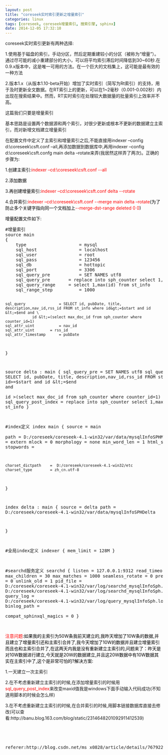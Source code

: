 ```yaml
---
layout: post
title: "coreseek实时索引更新之增量索引"
categories: linux
tags: [coreseek, coreseek增量索引, 搜索引擎, sphinx]
date: 2014-12-05 17:32:10
---
```


<p>coreseek实时索引更新有两种选择:</p>
<p>1.使用基于磁盘的索引，手动分区，然后定期重建较小的分区（被称为“增量”）。通过尽可能的减小重建部分的大小，可以将平均索引滞后时间降低到30~60秒.在0.9.x版本中，这是唯一可用的方法。在一个巨大的文档集上，这可能是最有效的一种方法</p>
<p>2.版本1.x（从版本1.10-beta开始）增加了实时索引（简写为Rt索引）的支持，用于及时更新全文数据。在RT索引上的更新，可以在1~2毫秒（0.001-0.002秒）内出现在搜索结果中。然而，RT实时索引在处理较大数据量的批量索引上效率并不高。</p>
<p>这篇我们只要是增量索引</p>
<p>基本思路是设置两个数据源和两个索引，对很少更新或根本不更新的数据建立主索引，而对新增文档建立增量索引</p>
<p>在配置文件中定义了主索引和增量索引之后,不能直接用indexer –config d:\coreseek\csft.conf –all,再添加数据到数据库中,再用indexer –config d:\coreseek\csft.confg main delta –rotate来弄(我居然这样弄了两次)。正确的步骤为:</p>
<p>1.<span style="color:black">创建主索引</span><span style="color:black">:</span><span style="color:#ff0000">indexer –cd:\coreseek\csft.conf --all</span></p>
<p>2.<span style="color:black">添加数据</span></p>
<p>3.<span style="color:black">再创建增量索引</span><span style="color:black">:</span><span style="color:#ff0000">indexer –cd:\coreseek\csft.conf delta --rotate</span></p>
<p>4.<span style="color:black">合并索引</span><span style="color:black">:<span style="color:#ff0000">indexer –cd:\coreseek\csft.conf --merge main delta –rotate</span>(<span style="color:black">为了防止多个关键字指向同一个文档加上</span><span style="color:#ff0000">--merge-dst-range
 deleted 0 0</span>)</span></p>
<p><span style="color:black">增量配置文件如下</span>:</p>
<pre class="plain" name="code">#增量索引
source main
{
    type                    = mysql
    sql_host                = localhost
    sql_user                = root
    sql_pass                = 123456
    sql_db                  = hottopic
    sql_port                = 3306
    sql_query_pre           = SET NAMES utf8
    sql_query_pre	    = replace into sph_counter select 1,max(id) from st_info
    sql_query_range	    = select 1,max(id) from st_info
    sql_range_step          = 1000

    sql_query               = SELECT id, pubDate, title, description,nav_id,rss_id FROM st_info where id&gt;=$start and id &lt;=$end and \
				id &lt;=(select max_doc_id from sph_counter where counter_id=1)
    sql_attr_uint           = nav_id          
    sql_attr_uint	    = rss_id
    sql_attr_timestamp      = pubDate 
}

source delta : main
{
    sql_query_pre           = SET NAMES utf8
    sql_query		    = SELECT id, pubDate, title, description,nav_id,rss_id FROM st_info where id&gt;=$start and id &lt;=$end and \
				id &gt;(select max_doc_id from sph_counter where counter_id=1)
    sql_query_post_index    = replace into sph_counter select 1,max(id) from st_info
}

#index定义
index main
{
    source              = main            
    path                = D:/coreseek/coreseek-4.1-win32/var/data/mysqlInfoSPHMain 
    docinfo             = extern
    mlock               = 0
    morphology          = none
    min_word_len        = 1
    html_strip          = 0
    stopwords		=

    charset_dictpath    =  D:/coreseek/coreseek-4.1-win32/etc    
    charset_type        = zh_cn.utf-8
}

index delta : main
{
    source		= delta
    path                = D:/coreseek/coreseek-4.1-win32/var/data/mysqlInfoSPHDelta
   
}

#全局index定义
indexer
{
    mem_limit            = 128M
}

#searchd服务定义
searchd
{
    listen			= 127.0.0.1:9312
    read_timeout		= 5
    max_children		= 30
    max_matches			= 1000
    seamless_rotate		= 0
    preopen_indexes		= 0
    unlink_old			= 1
    pid_file			= D:/coreseek/coreseek-4.1-win32/var/log/searchd_mysqlInfoSph.pid
    log				= D:/coreseek/coreseek-4.1-win32/var/log/searchd_mysqlInfoSph.log
    query_log			= D:/coreseek/coreseek-4.1-win32/var/log/query_mysqlInfoSph.log
    binlog_path			=          
    compat_sphinxql_magics	= 0
}</pre>
<p><br>
<span style="color:#ff0000">注意问题</span><span style="color:black">:</span><span style="color:black">如果我的主索引为</span><span style="color:black">50W</span><span style="color:black">条我前天建立的</span><span style="color:black">,</span><span style="color:black">我昨天增加了</span><span style="color:black">10W</span><span style="color:black">条的数据</span><span style="color:black">,</span><span style="color:black">并且建立了增量索引还和主索引合并了</span><span style="color:black">,</span><span style="color:black">我今天增加了</span><span style="color:black">10W</span><span style="color:black">的数据并且建立增量索引而且也和主索引合并了</span><span style="color:black">,</span><span style="color:black">在这两天内我是没有重新建立主索引的</span><span style="color:black">,</span><span style="color:black">问题来了：昨天是对</span><span style="color:black">10W</span><span style="color:black">数据进行建立</span><span style="color:black">,</span><span style="color:black">今天就是</span><span style="color:black">20W</span><span style="color:black">的数据建立</span><span style="color:black">,</span><span style="color:black">并且这</span><span style="color:black">20W</span><span style="color:black">数据中有</span><span style="color:black">10W</span><span style="color:black">数据其实在主索引中了</span><span style="color:black">,</span><span style="color:black">这个是非常可怕的</span><span style="color:black">?</span><span style="color:black">解决方案:</span></p>
<p>1.一天建立一次主索引</p>
<p>2.在不考虑重新建立主索引的时候,在添加增量索引的时候用<span style="color:#ff0000">sql_query_post_index</span>来改变maxid&#20540;我是windows下面手动输入代码成功(不知道用脚本的时候会怎么样)</p>
<p>3.在不考虑重新建立主索引的时候,在合并索引的时候,用脚本链接数据库直接去修改(可以查看:http://banu.blog.163.com/blog/static/2314648201092911412539)</p>
<p>&nbsp;</p>
<p>&nbsp;</p>


<pre>
referer:http://blog.csdn.net/ms_x0828/article/details/7679229
</pre>
